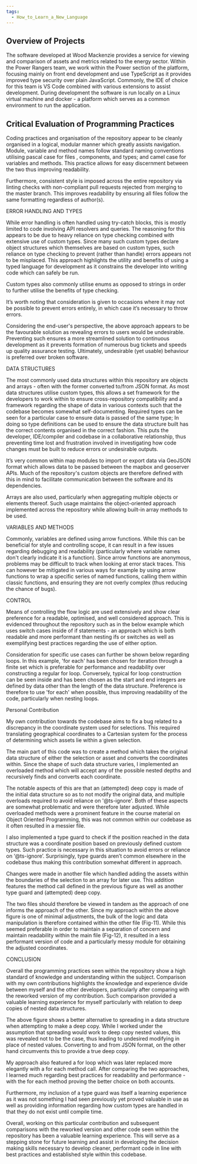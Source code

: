 ```yaml
---
tags:
  - How_to_Learn_a_New_Language
---
```


Overview of Projects
---

The software developed at Wood Mackenzie provides a service for viewing and comparison of assets and metrics related to the energy sector. Within the Power Rangers team, we work within the Power section of the platform, focusing mainly on front end development and use TypeScript as it provides improved type security over plain JavaScript. Commonly, the IDE of choice for this team is VS Code combined with various extensions to assist development. During development the software is run locally on a Linux virtual machine and docker - a platform which serves as a common environment to run the application.

Critical Evaluation of Programming Practices
---

Coding practices and organisation of the repository appear to be cleanly organised in a logical, modular manner which greatly assists navigation. Module, variable and method names follow standard naming conventions utilising pascal case for files , components, and types; and camel case for variables and methods. This practice allows for easy discernment between the two thus improving readability.
<INSERT SCREENSHOT NAMINGCONVENTION>

Furthermore, consistent style is imposed across the entire repository via linting checks with non-compliant pull requests rejected from merging to the master branch. This improves readability by ensuring all files follow the same formatting regardless of author(s).

ERROR HANDLING AND TYPES

While error handling is often handled using try-catch blocks, this is mostly limited to code involving API resolvers and queries. The reasoning for this appears to be due to heavy reliance on type checking combined with extensive use of custom types. Since many such custom types declare object structures which themselves are based on custom types, such reliance on type checking to prevent (rather than handle) errors appears not to be misplaced. This approach highlights the utility and benefits of using a typed language for development as it constrains the developer into writing code which can safely be run.
<INSERT SCREENSHOT CUSTOMTYPE>

Custom types also commonly utilise enums as opposed to strings in order to further utilise the benefits of type checking.
<INSERT SCREENSHOT ENUM>

It’s worth noting that consideration is given to occasions where it may not be possible to prevent errors entirely, in which case it’s necessary to throw errors.
<INSERT SCREENSHOT THROWERROR>

Considering the end-user's perspective, the above approach appears to be the favourable solution as revealing errors to users would be undesirable. Preventing such ensures a more streamlined solution to continuous development as it prevents formation of numerous bug tickets and speeds up quality assurance testing. Ultimately, undesirable (yet usable) behaviour is preferred over broken software.

DATA STRUCTURES

The most commonly used data structures within this repository are objects and arrays - often with the former converted to/from JSON format. As most data structures utilise custom types, this allows a set framework for the developers to work within to ensure cross-repository compatibility and a framework regarding the shape of data in various contexts such that the codebase becomes somewhat self-documenting. Required types can be seen for a particular case to ensure data is passed of the same type; In doing so type definitions can be used to ensure the data structure built has the correct contents organised in the correct fashion. This puts the developer, IDE/compiler and codebase in a collaborative relationship, thus preventing time lost and frustration involved in investigating how code changes must be built to reduce errors or undesirable outputs.

<INSERT SCREENSHOT Interface>

It’s very common within map modules to import or export data via GeoJSON format which allows data to be passed between the mapbox and geoserver APIs. Much of the repository's custom objects are therefore defined with this in mind to facilitate communication between the software and its dependencies.
<INSERT SCREENSHOT toJSON>

Arrays are also used, particularly when aggregating multiple objects or elements thereof. Such usage maintains the object-oriented approach implemented across the repository while allowing built-in array methods to be used. 

<INSERT SCREENSHOT getIntersected>

VARIABLES AND METHODS

Commonly, variables are defined using arrow functions. While this can be beneficial for style and controlling scope, it can result in a few issues regarding debugging and readability (particularly where variable names don't clearly indicate it is a function). Since arrow functions are anonymous, problems may be difficult to track when looking at error stack traces. This can however be mitigated in various ways for example by using arrow functions to wrap a specific series of named functions, calling them within classic functions, and ensuring they are not overly complex (thus reducing the chance of bugs).


<INSERT SCREENSHOT arrowFunction>

CONTROL

Means of controlling the flow logic are used extensively and show clear preference for a readable, optimised, and well considered approach. This is evidenced throughout the repository such as in the below example which uses switch cases inside of if statements - an approach which is both readable and more performant than nesting ifs or switches as well as exemplifying best practices regarding the use of either option. 


<INSERT SCREENSHOT ifVsSwitch>

Consideration for specific use cases can further be shown below regarding loops. In this example, 'for each' has been chosen for iteration through a finite set which is preferable for performance and readability over constructing a regular for loop. Conversely, typical for loop construction can be seen inside and has been chosen as the start and end integers are defined by data other than the length of the data structure. Preference is therefore to use 'for each' when possible, thus improving readability of the code, particularly when nesting loops.


<INSERT SCREENSHOT forInForEach>


Personal Contribution

My own contribution towards the codebase aims to fix a bug related to a discrepancy in the coordinate system used for selections. This required translating geographical coordinates to a Cartesian system for the process of determining which assets lie within a given selection.

The main part of this code was to create a method which takes the original data structure of either the selection or asset and converts the coordinates within. Since the shape of such data structure varies, I implemented an overloaded method which will accept any of the possible nested depths and recursively finds and converts each coordinate. 


<INSERT SCREENSHOT PersonalContribution0v2>

The notable aspects of this are that an (attempted) deep copy is made of the initial data structure so as to not modify the original data, and multiple overloads required to avoid reliance on '@ts-ignore'. Both of these aspects are somewhat problematic and were therefore later adjusted. While overloaded methods were a prominent feature in the course material on Object Oriented Programming, this was not common within our codebase as it often resulted in a messier file.

I also implemented a type guard to check if the position reached in the data structure was a coordinate position based on previously defined custom types. Such practice is necessary in this situation to avoid errors or reliance on ‘@ts-ignore’. Surprisingly, type guards aren’t common elsewhere in the codebase thus making this contribution somewhat different in approach.

Changes were made in another file which handled adding the assets within the boundaries of the selection to an array for later use. This addition features the method call defined in the previous figure as well as another type guard and (attempted) deep copy.


<INSERT SCREENSHOT PersonalContribution2v2>

The two files should therefore be viewed in tandem as the approach of one informs the approach of the other. Since my approach within the above figure is one of minimal adjustments, the bulk of the logic and data manipulation is therefore contained within the other file (Fig-11). While this seemed preferable in order to maintain a separation of concern and maintain readability within the main file (Fig-12), it resulted in a less performant version of code and a particularly messy module for obtaining the adjusted coordinates.


CONCLUSION

Overall the programming practices seen within the repository show a high standard of knowledge and understanding within the subject. Comparison with my own contributions highlights the knowledge and experience divide between myself and the other developers, particularly after comparing with the reworked version of my contribution. Such comparison provided a valuable learning experience for myself particularly with relation to deep copies of nested data structures.

<INSERT SCREENSHOT PersonalContributionFINAL0>

The above figure shows a better alternative to spreading in a data structure when attempting to make a deep copy. While I worked under the assumption that spreading would work to deep copy nested values, this was revealed not to be the case, thus leading to undesired modifying in place of nested values. Converting to and from JSON format, on the other hand circumvents this to provide a true deep copy.

My approach also featured a for loop which was later replaced more elegantly with a for each method call.  After comparing the two approaches, I learned much regarding best practices for readability and performance - with the for each method proving the better choice on both accounts.

<INSERT SCREENSHOT PersonalContributionFINAL1>

Furthermore, my inclusion of a type guard was itself a learning experience as it was not something I had seen previously yet proved valuable in use as well as providing information regarding how custom types are handled in that they do not exist until compile time.

Overall, working on this particular contribution and subsequent comparisons with the reworked version and other code seen within the repository has been a valuable learning experience. This will serve as a stepping stone for future learning and assist in developing the decision making skills necessary to develop cleaner, performant code in line with best practices and established style within this codebase.
